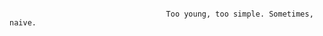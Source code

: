 ~~~~~~~~~~~~~~~~~~~~~~~~~~~~~~~~~~~~~~~~~~~~~~~~~~~~~~~~~~~~~~~~~~~~~~~~~~~~~~~~~~~~~~~~~~~~~~~~~~~~~~~~~~~~









                                   Too young, too simple. Sometimes, naive.









~~~~~~~~~~~~~~~~~~~~~~~~~~~~~~~~~~~~~~~~~~~~~~~~~~~~~~~~~~~~~~~~~~~~~~~~~~~~~~~~~~~~~~~~~~~~~~~~~~~~~~~~~~~~
